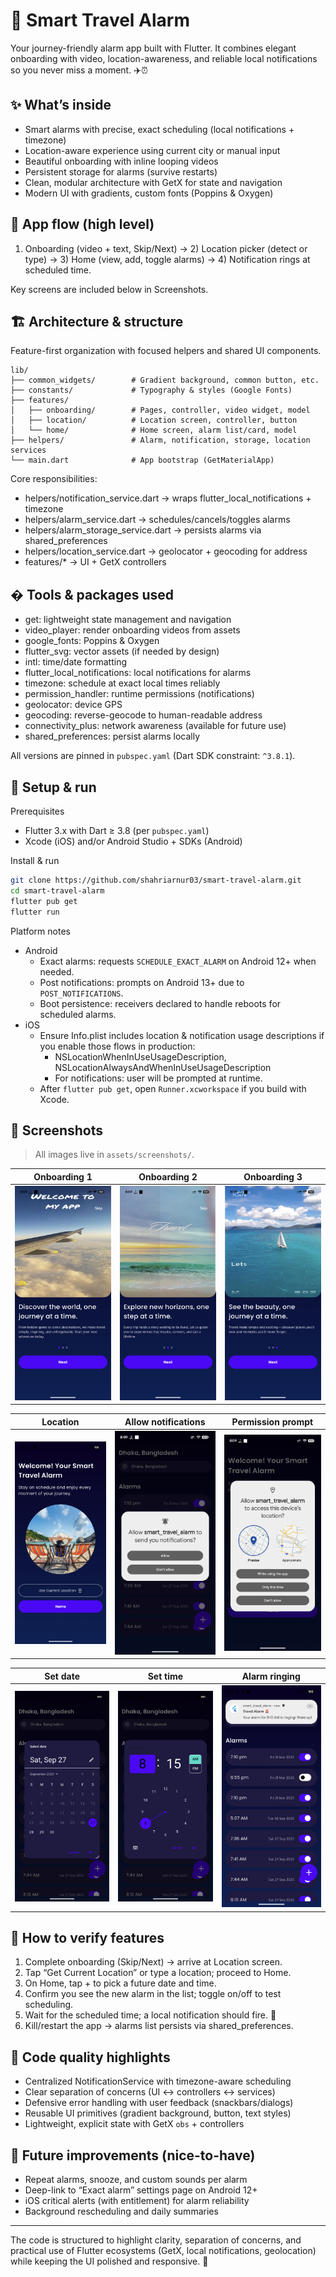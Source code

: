 # 🚨 Smart Travel Alarm

Your journey-friendly alarm app built with Flutter. It combines elegant onboarding with video, location-awareness, and reliable local notifications so you never miss a moment. ✈️⏰

## ✨ What’s inside

-   Smart alarms with precise, exact scheduling (local notifications + timezone)
-   Location-aware experience using current city or manual input
-   Beautiful onboarding with inline looping videos
-   Persistent storage for alarms (survive restarts)
-   Clean, modular architecture with GetX for state and navigation
-   Modern UI with gradients, custom fonts (Poppins & Oxygen)

## 🧭 App flow (high level)

1. Onboarding (video + text, Skip/Next) → 2) Location picker (detect or type) → 3) Home (view, add, toggle alarms) → 4) Notification rings at scheduled time.

Key screens are included below in Screenshots.

## 🏗️ Architecture & structure

Feature-first organization with focused helpers and shared UI components.

```
lib/
├── common_widgets/        # Gradient background, common button, etc.
├── constants/             # Typography & styles (Google Fonts)
├── features/
│   ├── onboarding/        # Pages, controller, video widget, model
│   ├── location/          # Location screen, controller, button
│   └── home/              # Home screen, alarm list/card, model
├── helpers/               # Alarm, notification, storage, location services
└── main.dart              # App bootstrap (GetMaterialApp)
```

Core responsibilities:

-   helpers/notification_service.dart → wraps flutter_local_notifications + timezone
-   helpers/alarm_service.dart → schedules/cancels/toggles alarms
-   helpers/alarm_storage_service.dart → persists alarms via shared_preferences
-   helpers/location_service.dart → geolocator + geocoding for address
-   features/\* → UI + GetX controllers

## � Tools & packages used

-   get: lightweight state management and navigation
-   video_player: render onboarding videos from assets
-   google_fonts: Poppins & Oxygen
-   flutter_svg: vector assets (if needed by design)
-   intl: time/date formatting
-   flutter_local_notifications: local notifications for alarms
-   timezone: schedule at exact local times reliably
-   permission_handler: runtime permissions (notifications)
-   geolocator: device GPS
-   geocoding: reverse-geocode to human-readable address
-   connectivity_plus: network awareness (available for future use)
-   shared_preferences: persist alarms locally

All versions are pinned in `pubspec.yaml` (Dart SDK constraint: `^3.8.1`).

## 🚀 Setup & run

Prerequisites

-   Flutter 3.x with Dart ≥ 3.8 (per `pubspec.yaml`)
-   Xcode (iOS) and/or Android Studio + SDKs (Android)

Install & run

```bash
git clone https://github.com/shahriarnur03/smart-travel-alarm.git
cd smart-travel-alarm
flutter pub get
flutter run
```

Platform notes

-   Android
    -   Exact alarms: requests `SCHEDULE_EXACT_ALARM` on Android 12+ when needed.
    -   Post notifications: prompts on Android 13+ due to `POST_NOTIFICATIONS`.
    -   Boot persistence: receivers declared to handle reboots for scheduled alarms.
-   iOS
    -   Ensure Info.plist includes location & notification usage descriptions if you enable those flows in production:
        -   NSLocationWhenInUseUsageDescription, NSLocationAlwaysAndWhenInUseUsageDescription
        -   For notifications: user will be prompted at runtime.
    -   After `flutter pub get`, open `Runner.xcworkspace` if you build with Xcode.

## 📱 Screenshots

> All images live in `assets/screenshots/`.

| Onboarding 1                                                 | Onboarding 2                                                 | Onboarding 3                                                 |
| ------------------------------------------------------------ | ------------------------------------------------------------ | ------------------------------------------------------------ |
| <img src="assets/screenshots/Onboarding1.png" width="250" /> | <img src="assets/screenshots/Onboarding2.png" width="250" /> | <img src="assets/screenshots/Onboarding3.png" width="250" /> |

| Location                                                         | Allow notifications                                                 | Permission prompt                                                    |
| ---------------------------------------------------------------- | ------------------------------------------------------------------- | -------------------------------------------------------------------- |
| <img src="assets/screenshots/location_screen.png" width="250" /> | <img src="assets/screenshots/notification_allow.png" width="250" /> | <img src="assets/screenshots/location_permission.png" width="250" /> |

| Set date                                                  | Set time                                                  | Alarm ringing                                                  |
| --------------------------------------------------------- | --------------------------------------------------------- | -------------------------------------------------------------- |
| <img src="assets/screenshots/set_date.png" width="250" /> | <img src="assets/screenshots/set_time.png" width="250" /> | <img src="assets/screenshots/alarm_ringing.png" width="250" /> |


## 🧪 How to verify features

1. Complete onboarding (Skip/Next) → arrive at Location screen.
2. Tap “Get Current Location” or type a location; proceed to Home.
3. On Home, tap + to pick a future date and time.
4. Confirm you see the new alarm in the list; toggle on/off to test scheduling.
5. Wait for the scheduled time; a local notification should fire. 🔔
6. Kill/restart the app → alarms list persists via shared_preferences.

## 🧹 Code quality highlights

-   Centralized NotificationService with timezone-aware scheduling
-   Clear separation of concerns (UI ↔ controllers ↔ services)
-   Defensive error handling with user feedback (snackbars/dialogs)
-   Reusable UI primitives (gradient background, button, text styles)
-   Lightweight, explicit state with GetX `obs` + controllers

## 📌 Future improvements (nice-to-have)

-   Repeat alarms, snooze, and custom sounds per alarm
-   Deep-link to “Exact alarm” settings page on Android 12+
-   iOS critical alerts (with entitlement) for alarm reliability
-   Background rescheduling and daily summaries

---

The code is structured to highlight clarity, separation of concerns, and practical use of Flutter ecosystems (GetX, local notifications, geolocation) while keeping the UI polished and responsive. 🙌
